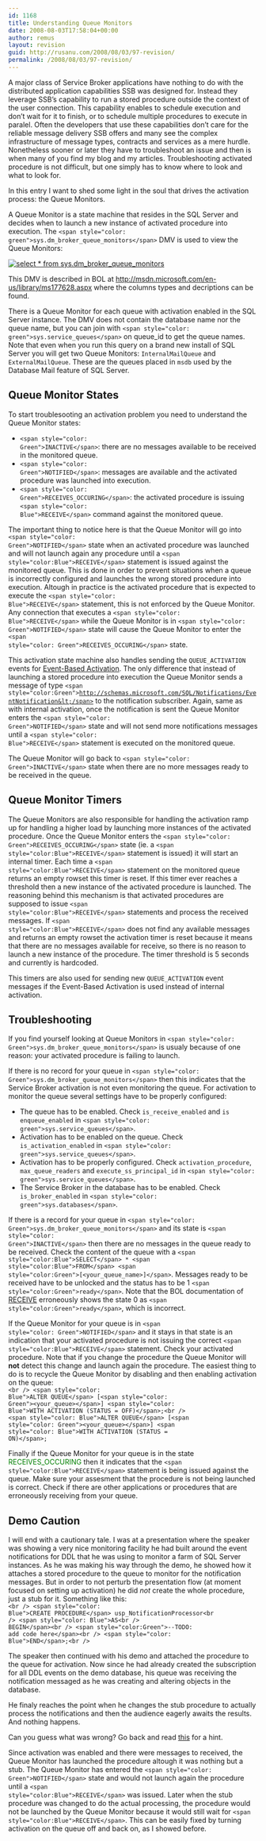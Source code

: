 ```yaml
---
id: 1168
title: Understanding Queue Monitors
date: 2008-08-03T17:58:04+00:00
author: remus
layout: revision
guid: http://rusanu.com/2008/08/03/97-revision/
permalink: /2008/08/03/97-revision/
---
```

A major class of Service Broker applications have nothing to do with the distributed application capabilities SSB was designed for. Instead they leverage SSB&#8217;s capability to run a stored procedure outside the context of the user connection. This capability enables to schedule execution and don&#8217;t wait for it to finish, or to schedule multiple procedures to execute in paralel. Often the developers that use these capabilities don&#8217;t care for the reliable message delivery SSB offers and many see the complex infrastructure of message types, contracts and services as a mere hurdle. Nonetheless sooner or later they have to troubleshoot an issue and then is when many of you find my blog and my articles. Troubleshooting activated procedure is not difficult, but one simply has to know where to look and what to look for.

In this entry I want to shed some light in the soul that drives the activation process: the Queue Monitors.

<!--more-->

A Queue Monitor is a state machine that resides in the SQL Server and decides when to launch a new instance of activated procedure into execution. The <code class="prettyprint lang-sql">&lt;span style="color: green">sys.dm_broker_queue_monitors&lt;/span></code> DMV is used to view the Queue Monitors:

<div class="post-image">
  <a href="http://test.rusanu.com/wp-content/uploads/2008/08/dm_broker_queue_monitors.png" target="_blank"><img src="http://test.rusanu.com/wp-content/uploads/2008/08/dm_broker_queue_monitors.png" alt="select * from sys.dm_broker_queue_monitors" title="Click on the image for a full size view" /></a>
</div>

This DMV is described in BOL at <a href="http://msdn.microsoft.com/en-us/library/ms177628.aspx" target="_blank">http://msdn.microsoft.com/en-us/library/ms177628.aspx</a> where the columns types and decriptions can be found.

There is a Queue Monitor for each queue with activation enabled in the SQL Server instance. The DMV does not contain the database name nor the queue name, but you can join with <code class="prettyprint lang-sql">&lt;span style="color: green">sys.service_queues&lt;/span></code> on queue_id to get the queue names. Note that even when you run this query on a brand new install of SQL Server you will get two Queue Monitors: <code class="prettyprint lang-sql">InternalMailQueue</code> and <code class="prettyprint lang-sql">ExternalMailQueue</code>. These are the queues placed in <code class="prettyprint lang-sql">msdb</code> used by the Database Mail feature of SQL Server.

## Queue Monitor States

To start troublesooting an activation problem you need to understand the Queue Monitor states:

  * <code class="prettyprint lang-sql">&lt;span style="color: Green">INACTIVE&lt;/span></code>: there are no messages available to be received in the monitored queue.
  * <code class="prettyprint lang-sql">&lt;span style="color: Green">NOTIFIED&lt;/span></code>: messages are available and the activated procedure was launched into execution.
  * <code class="prettyprint lang-sql">&lt;span style="color: Green">RECEIVES_OCCURING&lt;/span></code>: the activated procedure is issuing <code class="prettyprint lang-sql">&lt;span style="color: Blue">RECEIVE&lt;/span></code> command against the monitored queue.

The important thing to notice here is that the Queue Monitor will go into <code class="prettyprint lang-sql">&lt;span style="color: Green">NOTIFIED&lt;/span></code> state when an activated procedure was launched and will not launch again any procedure until a <code class="prettyprint lang-sql">&lt;span style="color:Blue">RECEIVE&lt;/span></code> statement is issued against the monitored queue. This is done in order to prevent situations when a queue is incorrectly configured and launches the wrong stored procedure into execution. Altough in practice is the activated procedure that is expected to execute the <code class="prettyprint lang-sql">&lt;span style="color: Blue">RECEIVE&lt;/span></code> statement, this is not enforced by the Queue Monitor. Any connection that executes a <code class="prettyprint lang-sql">&lt;span style="color: Blue">RECEIVE&lt;/span></code> while the Queue Monitor is in <code class="prettyprint lang-sql">&lt;span style="color: Green">NOTIFIED&lt;/span></code> state will cause the Queue Monitor to enter the <code class="prettyprint lang-sql">&lt;span style="color: Green">RECEIVES_OCCURING&lt;/span></code> state.

This activation state machine also handles sending the <code class="prettyprint lang-sql">QUEUE_ACTIVATION</code> events for <a href="http://msdn.microsoft.com/en-us/library/ms171581.aspx" target="_blank">Event-Based Activation</a>. The only difference that instead of launching a stored procedure into execution the Queue Monitor sends a message of type <code class="prettyprint lang-sql">&lt;span style="color:Green">http://schemas.microsoft.com/SQL/Notifications/EventNotification&lt;/span></code> to the notification subscriber. Again, same as with internal activation, once the notification is sent the Queue Monitor enters the <code class="prettyprint lang-sql">&lt;span style="color: Green">NOTIFIED&lt;/span></code> state and will not send more notifications messages until a <code class="prettyprint lang-sql">&lt;span style="color: Blue">RECEIVE&lt;/span></code> statement is executed on the monitored queue.

The Queue Monitor will go back to <code class="prettyprint lang-sql">&lt;span style="color: Green">INACTIVE&lt;/span></code> state when there are no more messages ready to be received in the queue.

## Queue Monitor Timers

The Queue Monitors are also responsible for handling the activation ramp up for handling a higher load by launching more instances of the activated procedure. Once the Queue Monitor enters the <code class="prettyprint lang-sql">&lt;span style="color: Green">RECEIVES_OCCURING&lt;/span></code> state (ie. a <code class="prettyprint lang-sql">&lt;span style="color:Blue">RECEIVE&lt;/span></code> statement is issued) it will start an internal timer. Each time a <code class="prettyprint lang-sql">&lt;span style="color:Blue">RECEIVE&lt;/span></code> statement on the monitored queue returns an empty rowset this timer is reset. If this timer ever reaches a threshold then a new instance of the activated procedure is launched. The reasoning behind this mechanism is that activated procedures are supposed to issue <code class="prettyprint lang-sql">&lt;span style="color:Blue">RECEIVE&lt;/span></code> statements and process the received messages. If <code class="prettyprint lang-sql">&lt;span style="color:Blue">RECEIVE&lt;/span></code> does not find any available messages and returns an empty rowset the activation timer is reset because it means that there are no messages available for receive, so there is no reason to launch a new instance of the procedure. The timer threshold is 5 seconds and currently is hardcoded.

This timers are also used for sending new <code class="prettyprint lang-sql">QUEUE_ACTIVATION</code> event messages if the Event-Based Activation is used instead of internal activation.

## Troubleshooting

If you find yourself looking at Queue Monitors in <code class="prettyprint lang-sql">&lt;span style="color: Green">sys.dm_broker_queue_monitors&lt;/span></code> is usualy because of one reason: your activated procedure is failing to launch.

If there is no record for your queue in <code class="prettyprint lang-sql">&lt;span style="color: Green">sys.dm_broker_queue_monitors&lt;/span></code> then this indicates that the Service Broker activation is not even monitoring the queue. For activation to monitor the queue several settings have to be properly configured:



  * The queue has to be enabled. Check <code class="prettyprint lang-sql">is_receive_enabled</code> and <code class="prettyprint lang-sql">is enqueue_enabled</code> in <code class="prettyprint lang-sql">&lt;span style="color: green">sys.service_queues&lt;/span></code>.
  * Activation has to be enabled on the queue. Check <code class="prettyprint lang-sql">is_activation_enabled</code> in <code class="prettyprint lang-sql">&lt;span style="color: green">sys.service_queues&lt;/span></code>.
  * Activation has to be properly configured. Check <code class="prettyprint lang-sql">activation_procedure</code>, <code class="prettyprint lang-sql">max_queue_readers</code> and <code class="prettyprint lang-sql">execute_ss_principal_id</code> in <code class="prettyprint lang-sql">&lt;span style="color: green">sys.service_queues&lt;/span></code>.
  * The Service Broker in the database has to be enabled. Check <code class="prettyprint lang-sql">is_broker_enabled</code> in <code class="prettyprint lang-sql">&lt;span style="color: green">sys.databases&lt;/span></code>.



If there is a record for your queue in <code class="prettyprint lang-sql">&lt;span style="color: Green">sys.dm_broker_queue_monitors&lt;/span></code> and its state is <code class="prettyprint lang-sql">&lt;span style="color: Green">INACTIVE&lt;/span></code> then there are no messages in the queue ready to be received. Check the content of the queue with a <code class="prettyprint lang-sql">&lt;span style="color:Blue">SELECT&lt;/span>&nbsp;*&nbsp;&lt;span style="color:Blue">FROM&lt;/span>&nbsp;&lt;span style="color:Green">[&lt;your_queue_name&gt;]&lt;/span></code>. Messages ready to be received have to be unlocked and the status has to be 1 <code class="prettyprint lang-sql">&lt;span style="color:Green">ready&lt;/span></code>. Note that the BOL documentation of <a href="http://msdn.microsoft.com/en-us/library/ms186963.aspx" target="_blank">RECEIVE</a> erroneously shows the state 0 as <code class="prettyprint lang-sql">&lt;span style="color:Green">ready&lt;/span></code>, which is incorrect.

If the Queue Monitor for your queue is in <a name="hint"></a><code class="prettyprint lang-sql">&lt;span style="color: Green">NOTIFIED&lt;/span></code> and it stays in that state is an indication that your activated procedure is not issuing the correct <code class="prettyprint lang-sql">&lt;span style="color:Blue">RECEIVE&lt;/span></code> statement. Check your activated procedure. Note that if you change the procedure the Queue Monitor will **not** detect this change and launch again the procedure. The easiest thing to do is to recycle the Queue Monitor by disabling and then enabling activation on the queue:  
<code class="prettyprint lang-sql">&lt;br />
&lt;span style="color: Blue">ALTER QUEUE&lt;/span> [&lt;span style="color: Green">&lt;your_queue&gt;&lt;/span>] &lt;span style="color: Blue">WITH ACTIVATION (STATUS = OFF)&lt;/span>;&lt;br />
&lt;span style="color: Blue">ALTER QUEUE&lt;/span> [&lt;span style="color: Green">&lt;your_queue&gt;&lt;/span>] &lt;span style="color: Blue">WITH ACTIVATION (STATUS = ON)&lt;/span>;</code> 

Finally if the Queue Monitor for your queue is in the state <span style="color: Green">RECEIVES_OCCURING</span> then it indicates that the <code class="prettyprint lang-sql">&lt;span style="color:Blue">RECEIVE&lt;/span></code> statement is being issued against the queue. Make sure your assesment that the procedure is not being launched is correct. Check if there are other applications or procedures that are erroneously receiving from your queue.

## Demo Caution

I will end with a cautionary tale. I was at a presentation where the speaker was showing a very nice monitoring facility he had built around the event notifications for DDL that he was using to monitor a farm of SQL Server instances. As he was making his way through the demo, he showed how it attaches a stored procedure to the queue to monitor for the notification messages. But in order to not perturb the presentation flow (at moment focused on setting up activation) he did _not_ create the whole procedure, just a stub for it. Something like this:  
<code class="prettyprint lang-sql">&lt;br />
&lt;span style="color: Blue">CREATE PROCEDURE&lt;/span>&nbsp;usp_NotificationProcessor&lt;br />
&lt;span style="color: Blue">AS&lt;br />
BEGIN&lt;/span>&lt;br />
	&lt;span style="color:Green">--TODO: add code here&lt;/span>&lt;br />
&lt;span style="color: Blue">END&lt;/span>;&lt;br />
</code> 

The speaker then continued with his demo and attached the procedure to the queue for activation. Now since he had already created the subscription for all DDL events on the demo database, his queue was receiving the notification messaged as he was creating and altering objects in the database.

He finaly reaches the point when he changes the stub procedure to actually process the notifications and then the audience eagerly awaits the results. And nothing happens.

Can you guess what was wrong? Go back and read [this](#hint) for a hint.

Since activation was enabled and there were messages to received, the Queue Monitor has launched the procedure altough it was nothing but a stub. The Queue Monitor has entered the <code class="prettyprint lang-sql">&lt;span style="color: Green">NOTIFIED&lt;/span></code> state and would not launch again the procedure until a <code class="prettyprint lang-sql">&lt;span style="color:Blue">RECEIVE&lt;/span></code> was issued. Later when the stub procedure was changed to do the actual processing, the procedure would not be launched by the Queue Monitor because it would still wait for <code class="prettyprint lang-sql">&lt;span style="color:Blue">RECEIVE&lt;/span></code>. This can be easily fixed by turning activation on the queue off and back on, as I showed before.